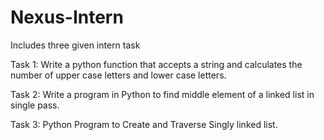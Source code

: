 # Nexus-Intern
Includes three given intern task 

Task 1:
Write a python function that accepts a string and calculates the number of upper case
letters and lower case letters.

Task 2:
Write a program in Python to find middle element of a linked list in single pass.

Task 3:
Python Program to Create and Traverse Singly linked list.
